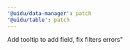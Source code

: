 ```yaml
---
'@uidu/data-manager': patch
'@uidu/table': patch
---
```


Add tooltip to add field, fix filters errors"
